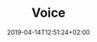 ---
title: "Voice"
date: 2019-04-14T12:51:24+02:00
draft: false
weight: 4
image: /img/uploads/flugschule-ausbildung-voice.jpg
description: >
  In der Radiotelefonie trainieren Sie die korrekte Verwendung der
  Fliegersprache beim Funken im Hinblick auf Ihre Flüge im Schweizer
  Luftraum. Dazu gehört auch das Erlernen des Fliegeralphabetes.
  Zudem werden Sie auf die Prüfung Ihrer englischen «Language Proficiency
  » vorbereitet.
---